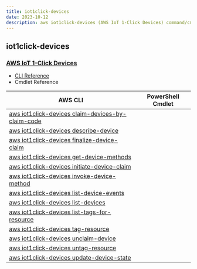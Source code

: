 ```yaml
---
title: iot1click-devices
date: 2023-10-12
description: aws iot1click-devices (AWS IoT 1-Click Devices) command/cmdlet list.
---
```


## iot1click-devices

### [AWS IoT 1-Click Devices](https://aws.amazon.com/iot/)

* [CLI Reference](https://awscli.amazonaws.com/v2/documentation/api/latest/reference/iot1click-devices/index.html)
* Cmdlet Reference

|AWS CLI|PowerShell Cmdlet|
|----|----|
|[aws iot1click-devices claim-devices-by-claim-code](https://awscli.amazonaws.com/v2/documentation/api/latest/reference/iot1click-devices/claim-devices-by-claim-code.html)||
|[aws iot1click-devices describe-device](https://awscli.amazonaws.com/v2/documentation/api/latest/reference/iot1click-devices/describe-device.html)||
|[aws iot1click-devices finalize-device-claim](https://awscli.amazonaws.com/v2/documentation/api/latest/reference/iot1click-devices/finalize-device-claim.html)||
|[aws iot1click-devices get-device-methods](https://awscli.amazonaws.com/v2/documentation/api/latest/reference/iot1click-devices/get-device-methods.html)||
|[aws iot1click-devices initiate-device-claim](https://awscli.amazonaws.com/v2/documentation/api/latest/reference/iot1click-devices/initiate-device-claim.html)||
|[aws iot1click-devices invoke-device-method](https://awscli.amazonaws.com/v2/documentation/api/latest/reference/iot1click-devices/invoke-device-method.html)||
|[aws iot1click-devices list-device-events](https://awscli.amazonaws.com/v2/documentation/api/latest/reference/iot1click-devices/list-device-events.html)||
|[aws iot1click-devices list-devices](https://awscli.amazonaws.com/v2/documentation/api/latest/reference/iot1click-devices/list-devices.html)||
|[aws iot1click-devices list-tags-for-resource](https://awscli.amazonaws.com/v2/documentation/api/latest/reference/iot1click-devices/list-tags-for-resource.html)||
|[aws iot1click-devices tag-resource](https://awscli.amazonaws.com/v2/documentation/api/latest/reference/iot1click-devices/tag-resource.html)||
|[aws iot1click-devices unclaim-device](https://awscli.amazonaws.com/v2/documentation/api/latest/reference/iot1click-devices/unclaim-device.html)||
|[aws iot1click-devices untag-resource](https://awscli.amazonaws.com/v2/documentation/api/latest/reference/iot1click-devices/untag-resource.html)||
|[aws iot1click-devices update-device-state](https://awscli.amazonaws.com/v2/documentation/api/latest/reference/iot1click-devices/update-device-state.html)||


